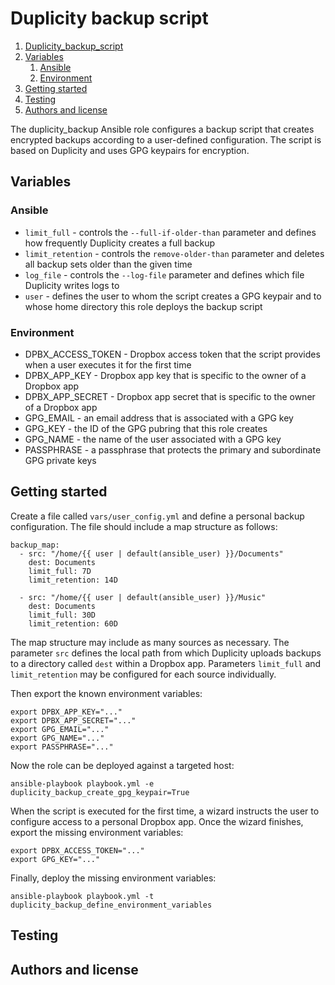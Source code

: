 # Duplicity backup script

1. [Duplicity_backup_script](#duplicity-backup-script)
2. [Variables](#variables)
    1. [Ansible](#ansible)
    2. [Environment](#environment)
3. [Getting started](#getting-started)
4. [Testing](#testing)
5. [Authors and license](#authors-and-license)

The duplicity_backup Ansible role configures a backup script that creates encrypted backups according to a user-defined configuration. The script is based on Duplicity and uses GPG keypairs for encryption.

## Variables

### Ansible

* `limit_full` - controls the `--full-if-older-than` parameter and defines how frequently Duplicity creates a full backup
* `limit_retention` - controls the `remove-older-than` parameter and deletes all backup sets older than the given time
* `log_file` - controls the `--log-file` parameter and defines which file Duplicity writes logs to
* `user` - defines the user to whom the script creates a GPG keypair and to whose home directory this role deploys the backup script

### Environment

* DPBX_ACCESS_TOKEN - Dropbox access token that the script provides when a user executes it for the first time
* DPBX_APP_KEY - Dropbox app key that is specific to the owner of a Dropbox app
* DPBX_APP_SECRET - Dropbox app secret that is specific to the owner of a Dropbox app
* GPG_EMAIL - an email address that is associated with a GPG key
* GPG_KEY - the ID of the GPG pubring that this role creates
* GPG_NAME - the name of the user associated with a GPG key
* PASSPHRASE - a passphrase that protects the primary and subordinate GPG private keys

## Getting started

Create a file called `vars/user_config.yml` and define a personal backup configuration. The file should include a map structure as follows:

```
backup_map:
  - src: "/home/{{ user | default(ansible_user) }}/Documents"
    dest: Documents
    limit_full: 7D
    limit_retention: 14D

  - src: "/home/{{ user | default(ansible_user) }}/Music"
    dest: Documents
    limit_full: 30D
    limit_retention: 60D
```

The map structure may include as many sources as necessary. The parameter `src` defines the local path from which Duplicity uploads backups to a directory called `dest` within a Dropbox app. Parameters `limit_full` and `limit_retention` may be configured for each source individually.

Then export the known environment variables:

```
export DPBX_APP_KEY="..."
export DPBX_APP_SECRET="..."
export GPG_EMAIL="..."
export GPG_NAME="..."
export PASSPHRASE="..."
```

Now the role can be deployed against a targeted host:

```
ansible-playbook playbook.yml -e duplicity_backup_create_gpg_keypair=True
```

When the script is executed for the first time, a wizard instructs the user to configure access to a personal Dropbox app. Once the wizard finishes, export the missing environment variables:

```
export DPBX_ACCESS_TOKEN="..."
export GPG_KEY="..."
```

Finally, deploy the missing environment variables:

```
ansible-playbook playbook.yml -t duplicity_backup_define_environment_variables
```




## Testing

## Authors and license
